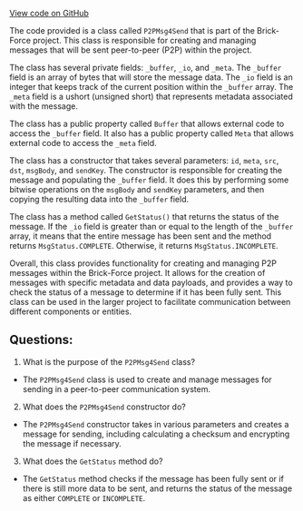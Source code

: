 [View code on GitHub](https://github.com/TieHaxJan/Brick-Force/Assembly-CSharp\P2PMsg4Send.cs)

The code provided is a class called `P2PMsg4Send` that is part of the Brick-Force project. This class is responsible for creating and managing messages that will be sent peer-to-peer (P2P) within the project.

The class has several private fields: `_buffer`, `_io`, and `_meta`. The `_buffer` field is an array of bytes that will store the message data. The `_io` field is an integer that keeps track of the current position within the `_buffer` array. The `_meta` field is a ushort (unsigned short) that represents metadata associated with the message.

The class has a public property called `Buffer` that allows external code to access the `_buffer` field. It also has a public property called `Meta` that allows external code to access the `_meta` field.

The class has a constructor that takes several parameters: `id`, `meta`, `src`, `dst`, `msgBody`, and `sendKey`. The constructor is responsible for creating the message and populating the `_buffer` field. It does this by performing some bitwise operations on the `msgBody` and `sendKey` parameters, and then copying the resulting data into the `_buffer` field.

The class has a method called `GetStatus()` that returns the status of the message. If the `_io` field is greater than or equal to the length of the `_buffer` array, it means that the entire message has been sent and the method returns `MsgStatus.COMPLETE`. Otherwise, it returns `MsgStatus.INCOMPLETE`.

Overall, this class provides functionality for creating and managing P2P messages within the Brick-Force project. It allows for the creation of messages with specific metadata and data payloads, and provides a way to check the status of a message to determine if it has been fully sent. This class can be used in the larger project to facilitate communication between different components or entities.
## Questions: 
 1. What is the purpose of the `P2PMsg4Send` class?
- The `P2PMsg4Send` class is used to create and manage messages for sending in a peer-to-peer communication system.

2. What does the `P2PMsg4Send` constructor do?
- The `P2PMsg4Send` constructor takes in various parameters and creates a message for sending, including calculating a checksum and encrypting the message if necessary.

3. What does the `GetStatus` method do?
- The `GetStatus` method checks if the message has been fully sent or if there is still more data to be sent, and returns the status of the message as either `COMPLETE` or `INCOMPLETE`.